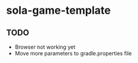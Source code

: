 # sola-game-template


## TODO
* Browser not working yet
* Move more parameters to gradle.properties file

